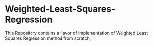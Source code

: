 # Weighted-Least-Squares-Regression
This Repository contains a flavor of implementation of Weighted Least Squares Regression method from scratch, 
